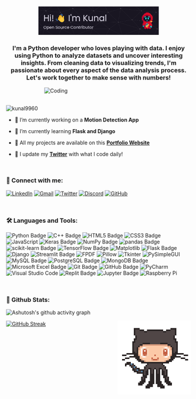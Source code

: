 <p align="center">
    <img src="./Banner.png" alt="Header" width="65%">
</p>
<h3 align="center">I'm a Python developer who loves playing with data. I enjoy using Python to analyze datasets and uncover interesting insights. From cleaning data to visualizing trends, I'm passionate about every aspect of the data analysis process. Let's work together to make sense with numbers!</h3>
<img align="right" alt="Coding" width="400" src="https://cdn.shopify.com/s/files/1/0578/3696/1997/t/9/assets/lofiboy.gif?v=103461765217895835051680702279">

<br>

<br>

<p align="left"> <img src="https://komarev.com/ghpvc/?username=kunal9960&label=Profile%20views&color=0e75b6&style=flat" alt="kunal9960" /> </p>

- 🔭 I’m currently working on a **Motion Detection App**

- 🌱 I’m currently learning **Flask and Django**

- 💼 All my projects are available on this **[Portfolio Website](https://portfolio-kunal.streamlit.app/)**

- 🚀 I update my **[Twitter](https://twitter.com/kunalfr_)** with what I code daily!

<br>

<h3 align="left">🔗 Connect with me:</h3>

[![LinkedIn](https://img.shields.io/badge/LinkedIn-0077B5?style=for-the-badge&logo=linkedin&logoColor=white)](https://www.linkedin.com/in/kunal-dalvi-0b273b2b4)
[![Gmail](https://img.shields.io/badge/Gmail-D14836?style=for-the-badge&logo=gmail&logoColor=white)](mailto:kunald9960@gmail.com)
[![Twitter](https://img.shields.io/badge/Twitter-1DA1F2?style=for-the-badge&logo=twitter&logoColor=white)](https://twitter.com/kunalfr_)
[![Discord](https://img.shields.io/badge/Discord-7289DA?style=for-the-badge&logo=discord&logoColor=white)](https://discord.gg/bge3cXHuNC)
[![GitHub](https://img.shields.io/badge/GitHub-100000?style=for-the-badge&logo=github&logoColor=white)](https://github.com/kunal9960)

<br>

<h3 align="left">🛠️ Languages and Tools:</h3> 

![Python Badge](https://img.shields.io/badge/Python-3776AB?logo=python&logoColor=fff&style=flat)
![C++ Badge](https://img.shields.io/badge/C%2B%2B-00599C?logo=cplusplus&logoColor=fff&style=flat)
![HTML5 Badge](https://img.shields.io/badge/HTML5-E34F26?logo=html5&logoColor=fff&style=flat)
![CSS3 Badge](https://img.shields.io/badge/CSS3-1572B6?logo=css3&logoColor=fff&style=flat)
![JavaScript](https://img.shields.io/badge/JavaScript-%23323330.svg?style=flat&logo=javascript&logoColor=%23F7DF1E)
![Keras Badge](https://img.shields.io/badge/Keras-D00000?logo=keras&logoColor=fff&style=flat)
![NumPy Badge](https://img.shields.io/badge/NumPy-013243?logo=numpy&logoColor=fff&style=flat)
![pandas Badge](https://img.shields.io/badge/pandas-150458?logo=pandas&logoColor=fff&style=flat)
![scikit-learn Badge](https://img.shields.io/badge/scikit--learn-F7931E?logo=scikitlearn&logoColor=fff&style=flat)
![TensorFlow Badge](https://img.shields.io/badge/TensorFlow-FF6F00?logo=tensorflow&logoColor=fff&style=flat)
![Matplotlib](https://img.shields.io/badge/Matplotlib-%23ffffff.svg?style=flat&logo=Matplotlib&logoColor=black)
![Flask Badge](https://img.shields.io/badge/Flask-000?logo=flask&logoColor=fff&style=flat)
![Django](https://img.shields.io/badge/django-%23092E20.svg?style=flat&logo=django&logoColor=white)
![Streamlit Badge](https://img.shields.io/badge/Streamlit-FF4B4B?logo=streamlit&logoColor=fff&style=flat)
![FPDF](https://img.shields.io/badge/FPDF-%23FF0000.svg?style=flat&logo=Adobe%20Acrobat%20Reader&logoColor=white)
![Pillow](https://img.shields.io/badge/Pillow-%230080FF.svg?style=flat&logo=python&logoColor=white)
![Tkinter](https://img.shields.io/badge/Tkinter-%23646464.svg?style=flat&logo=python&logoColor=white)
![PySimpleGUI](https://img.shields.io/badge/PySimpleGUI-%233776AB.svg?style=flat&logo=python&logoColor=white)
![MySQL Badge](https://img.shields.io/badge/MySQL-4479A1?logo=mysql&logoColor=fff&style=flat)
![PostgreSQL Badge](https://img.shields.io/badge/PostgreSQL-4169E1?logo=postgresql&logoColor=fff&style=flat)
![MongoDB Badge](https://img.shields.io/badge/MongoDB-47A248?logo=mongodb&logoColor=fff&style=flat)
![Microsoft Excel Badge](https://img.shields.io/badge/Microsoft%20Excel-217346?logo=microsoftexcel&logoColor=fff&style=flat)
![Git Badge](https://img.shields.io/badge/Git-F05032?logo=git&logoColor=fff&style=flat)
![GitHub Badge](https://img.shields.io/badge/GitHub-181717?logo=github&logoColor=fff&style=flat)
![PyCharm](https://img.shields.io/badge/pycharm-143?style=flat&logo=pycharm&logoColor=black&color=black&labelColor=green)
![Visual Studio Code](https://img.shields.io/badge/Visual%20Studio%20Code-0078d7.svg?style=flat&logo=visual-studio-code&logoColor=white)
![Replit Badge](https://img.shields.io/badge/Replit-F26207?logo=replit&logoColor=fff&style=flat)
![Jupyter Badge](https://img.shields.io/badge/Jupyter-F37626?logo=jupyter&logoColor=fff&style=flat)
![Raspberry Pi](https://img.shields.io/badge/-Raspberry%20Pi-C51A4A?style=flat-square&logo=Raspberry-Pi)
</p>

<br>

<h3 align="left">📑 Github Stats:</h3> 

![Ashutosh's github activity graph](https://github-readme-activity-graph.vercel.app/graph?username=kunal9960&theme=material-palenight&custom_title=Kunal's%20Contribution%20Graph&hide_border=true)

<a href="https://git.io/streak-stats" align="center"><img src="https://streak-stats.demolab.com?user=kunal9960&theme=tokyonight" alt="GitHub Streak"/></a>
<img align="right" alt="Coding" src="./gh.gif">
